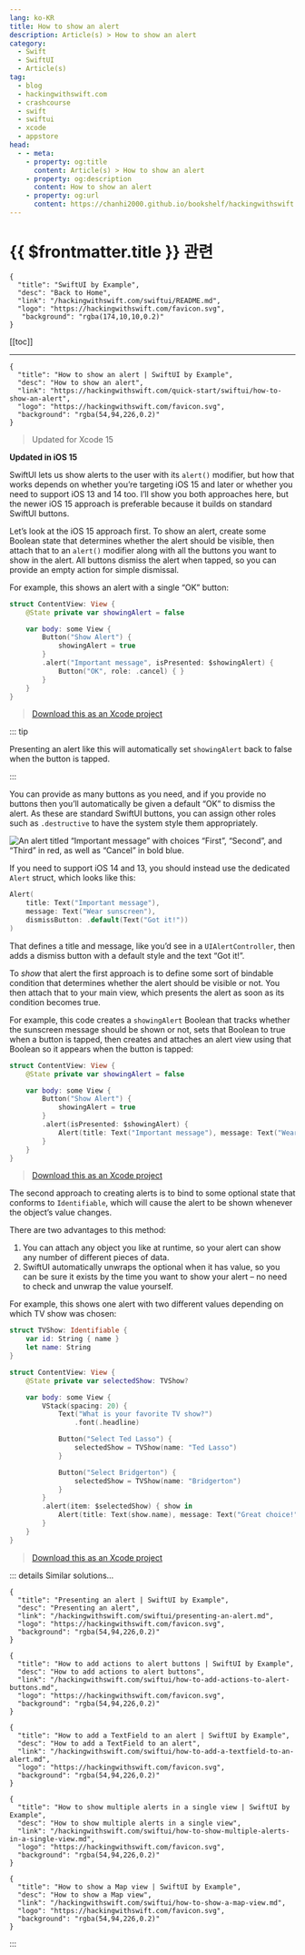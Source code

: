 ```yaml
---
lang: ko-KR
title: How to show an alert
description: Article(s) > How to show an alert
category:
  - Swift
  - SwiftUI
  - Article(s)
tag: 
  - blog
  - hackingwithswift.com
  - crashcourse
  - swift
  - swiftui
  - xcode
  - appstore
head:
  - - meta:
    - property: og:title
      content: Article(s) > How to show an alert
    - property: og:description
      content: How to show an alert
    - property: og:url
      content: https://chanhi2000.github.io/bookshelf/hackingwithswift.com/swiftui/how-to-show-an-alert.html
---
```


# {{ $frontmatter.title }} 관련

```component VPCard
{
  "title": "SwiftUI by Example",
  "desc": "Back to Home",
  "link": "/hackingwithswift.com/swiftui/README.md",
  "logo": "https://hackingwithswift.com/favicon.svg",
   "background": "rgba(174,10,10,0.2)"
}
```

[[toc]]

---

```component VPCard
{
  "title": "How to show an alert | SwiftUI by Example",
  "desc": "How to show an alert",
  "link": "https://hackingwithswift.com/quick-start/swiftui/how-to-show-an-alert",
  "logo": "https://hackingwithswift.com/favicon.svg",
  "background": "rgba(54,94,226,0.2)"
}
```

> Updated for Xcode 15

**Updated in iOS 15**

SwiftUI lets us show alerts to the user with its `alert()` modifier, but how that works depends on whether you’re targeting iOS 15 and later or whether you need to support iOS 13 and 14 too. I’ll show you both approaches here, but the newer iOS 15 approach is preferable because it builds on standard SwiftUI buttons.

Let’s look at the iOS 15 approach first. To show an alert, create some Boolean state that determines whether the alert should be visible, then attach that to an `alert()` modifier along with all the buttons you want to show in the alert. All buttons dismiss the alert when tapped, so you can provide an empty action for simple dismissal.

For example, this shows an alert with a single “OK” button:

```swift
struct ContentView: View {
    @State private var showingAlert = false

    var body: some View {
        Button("Show Alert") {
            showingAlert = true
        }
        .alert("Important message", isPresented: $showingAlert) {
            Button("OK", role: .cancel) { }
        }
    }
}
```

> [<FontIcon icon="fas fa-file-zipper"/>Download this as an Xcode project](https://hackingwithswift.com/files/projects/swiftui/how-to-show-an-alert-1.zip)

<VidStack src="https://hackingwithswift.com/img/books/quick-start/swiftui/how-to-show-an-alert-1~dark.mp4" />

::: tip

Presenting an alert like this will automatically set `showingAlert` back to false when the button is tapped.

:::

You can provide as many buttons as you need, and if you provide no buttons then you’ll automatically be given a default “OK” to dismiss the alert. As these are standard SwiftUI buttons, you can assign other roles such as `.destructive` to have the system style them appropriately.

![An alert titled “Important message” with choices “First”, “Second”, and “Third” in red, as well as “Cancel” in bold blue.](https://hackingwithswift.com/img/books/quick-start/swiftui/how-to-show-an-alert-3~dark@2x.png)

If you need to support iOS 14 and 13, you should instead use the dedicated `Alert` struct, which looks like this:

```swift
Alert(
    title: Text("Important message"),
    message: Text("Wear sunscreen"), 
    dismissButton: .default(Text("Got it!"))
)
```

That defines a title and message, like you’d see in a `UIAlertController`, then adds a dismiss button with a default style and the text “Got it!”.

To *show* that alert the first approach is to define some sort of bindable condition that determines whether the alert should be visible or not. You then attach that to your main view, which presents the alert as soon as its condition becomes true.

For example, this code creates a `showingAlert` Boolean that tracks whether the sunscreen message should be shown or not, sets that Boolean to true when a button is tapped, then creates and attaches an alert view using that Boolean so it appears when the button is tapped:

```swift
struct ContentView: View {
    @State private var showingAlert = false

    var body: some View {
        Button("Show Alert") {
            showingAlert = true
        }
        .alert(isPresented: $showingAlert) {
            Alert(title: Text("Important message"), message: Text("Wear sunscreen"), dismissButton: .default(Text("Got it!")))
        }
    }
}
```

> [<FontIcon icon="fas fa-file-zipper"/>Download this as an Xcode project](https://hackingwithswift.com/files/projects/swiftui/how-to-show-an-alert-2.zip)

<VidStack src="https://hackingwithswift.com/img/books/quick-start/swiftui/how-to-show-an-alert-4~dark.mp4" />

The second approach to creating alerts is to bind to some optional state that conforms to `Identifiable`, which will cause the alert to be shown whenever the object’s value changes.

There are two advantages to this method:

1. You can attach any object you like at runtime, so your alert can show any number of different pieces of data.
2. SwiftUI automatically unwraps the optional when it has value, so you can be sure it exists by the time you want to show your alert – no need to check and unwrap the value yourself.

For example, this shows one alert with two different values depending on which TV show was chosen:

```swift
struct TVShow: Identifiable {
    var id: String { name }
    let name: String
}

struct ContentView: View {
    @State private var selectedShow: TVShow?

    var body: some View {
        VStack(spacing: 20) {
            Text("What is your favorite TV show?")
                .font(.headline)

            Button("Select Ted Lasso") {
                selectedShow = TVShow(name: "Ted Lasso")
            }

            Button("Select Bridgerton") {
                selectedShow = TVShow(name: "Bridgerton")
            }
        }
        .alert(item: $selectedShow) { show in
            Alert(title: Text(show.name), message: Text("Great choice!"), dismissButton: .cancel())
        }
    }
}
```

> [<FontIcon icon="fas fa-file-zipper"/>Download this as an Xcode project](https://hackingwithswift.com/files/projects/swiftui/how-to-show-an-alert-3.zip)

<VidStack src="https://hackingwithswift.com/img/books/quick-start/swiftui/how-to-show-an-alert-5~dark.mp4" />

::: details Similar solutions…

```component VPCard
{
  "title": "Presenting an alert | SwiftUI by Example",
  "desc": "Presenting an alert",
  "link": "/hackingwithswift.com/swiftui/presenting-an-alert.md",
  "logo": "https://hackingwithswift.com/favicon.svg",
  "background": "rgba(54,94,226,0.2)"
}
```

```component VPCard
{
  "title": "How to add actions to alert buttons | SwiftUI by Example",
  "desc": "How to add actions to alert buttons",
  "link": "/hackingwithswift.com/swiftui/how-to-add-actions-to-alert-buttons.md",
  "logo": "https://hackingwithswift.com/favicon.svg",
  "background": "rgba(54,94,226,0.2)"
}
```

```component VPCard
{
  "title": "How to add a TextField to an alert | SwiftUI by Example",
  "desc": "How to add a TextField to an alert",
  "link": "/hackingwithswift.com/swiftui/how-to-add-a-textfield-to-an-alert.md",
  "logo": "https://hackingwithswift.com/favicon.svg",
  "background": "rgba(54,94,226,0.2)"
}
```

```component VPCard
{
  "title": "How to show multiple alerts in a single view | SwiftUI by Example",
  "desc": "How to show multiple alerts in a single view",
  "link": "/hackingwithswift.com/swiftui/how-to-show-multiple-alerts-in-a-single-view.md",
  "logo": "https://hackingwithswift.com/favicon.svg",
  "background": "rgba(54,94,226,0.2)"
}
```

```component VPCard
{
  "title": "How to show a Map view | SwiftUI by Example",
  "desc": "How to show a Map view",
  "link": "/hackingwithswift.com/swiftui/how-to-show-a-map-view.md",
  "logo": "https://hackingwithswift.com/favicon.svg",
  "background": "rgba(54,94,226,0.2)"
}
```

:::

